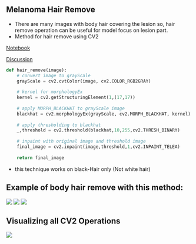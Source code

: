 ## Melanoma Hair Remove

 
* There are many images with body hair covering the lesion so, hair remove operation can be useful for model focus on lesion part.
*  Method for hair remove using CV2 
   
[Notebook](https://www.kaggle.com/vatsalparsaniya/melanoma-hair-remove)

[Discussion](https://www.kaggle.com/c/siim-isic-melanoma-classification/discussion/165582)    
 
```python
def hair_remove(image):
    # convert image to grayScale
    grayScale = cv2.cvtColor(image, cv2.COLOR_RGB2GRAY)
    
    # kernel for morphologyEx
    kernel = cv2.getStructuringElement(1,(17,17))
    
    # apply MORPH_BLACKHAT to grayScale image
    blackhat = cv2.morphologyEx(grayScale, cv2.MORPH_BLACKHAT, kernel)
    
    # apply thresholding to blackhat
    _,threshold = cv2.threshold(blackhat,10,255,cv2.THRESH_BINARY)
    
    # inpaint with original image and threshold image
    final_image = cv2.inpaint(image,threshold,1,cv2.INPAINT_TELEA)
    
    return final_image
```

* this technique works on black-Hair only (Not white hair)

## Example of body hair remove with this method:
![](https://www.googleapis.com/download/storage/v1/b/kaggle-user-content/o/inbox%2F2907842%2F167afd50ab11911426494c40b0dee656%2F4.png?generation=1594370870226580&amp;alt=media)
![](https://www.googleapis.com/download/storage/v1/b/kaggle-user-content/o/inbox%2F2907842%2F03b23320df9ea9966efb09c2a60fc305%2F1.png?generation=1594370918408705&amp;alt=media)
![](https://www.googleapis.com/download/storage/v1/b/kaggle-user-content/o/inbox%2F2907842%2F556392470cd28765aeaff2e4055a831d%2F3.png?generation=1594370944655636&amp;alt=media)

## Visualizing all CV2 Operations 
![](https://www.googleapis.com/download/storage/v1/b/kaggle-user-content/o/inbox%2F2907842%2Fb156694a1947ec2798d05bf321883ec3%2Findex.png?generation=1594370566397745&amp;alt=media)


